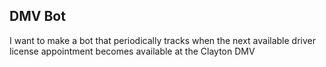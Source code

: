 ## DMV Bot

I want to make a bot that periodically tracks when the next available driver license appointment becomes available at the Clayton DMV
